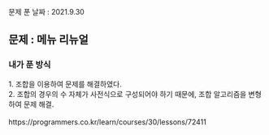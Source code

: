 문제 푼 날짜 : 2021.9.30

<h2>문제 : 메뉴 리뉴얼</h2>

<h3>내가 푼 방식</h3>
<div>1. 조합을 이용하여 문제를 해결하였다.</div>
<div>2. 조합의 경우의 수 자체가 사전식으로 구성되어야 하기 때문에, 조합 알고리즘을 변형하여 문제 해결.</div>

<br>
https://programmers.co.kr/learn/courses/30/lessons/72411